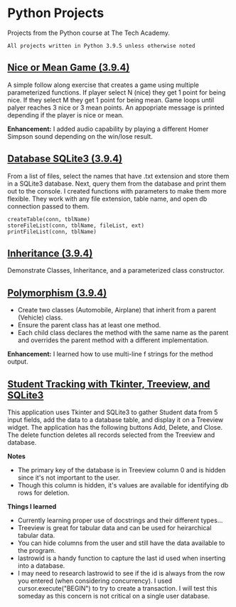 # Python Projects 
Projects from the Python course at The Tech Academy.
```
All projects written in Python 3.9.5 unless otherwise noted
```

## [Nice or Mean Game (3.9.4)](https://github.com/aglorenz/Python-Projects/tree/main/Nice%20or%20Mean%20Game)
A simple follow along exercise that creates a game using multiple parameterized functions.  If player select N (nice) they get 1 point for being nice.  If they select M they get 1 point for being mean.  Game loops until palyer reaches 3 nice or 3 mean points.  An appopriate message is printed depending if the player is nice or mean.

**Enhancement:**  I added audio capability by playing a different Homer Simpson sound depending on the win/lose result.

## [Database SQLite3 (3.9.4)](https://github.com/aglorenz/Python-Projects/tree/main/Database%20SQLite3)
From a list of files, select the names that have .txt extension and store them in a SQLite3 database.  Next, query them from the database and print them out to the console.  I created functions with parameters to make them more flexible.  They work with any file extension, table name, and open db connection passed to them.
```
createTable(conn, tblName)
storeFileList(conn, tblName, fileList, ext)
printFileList(conn, tblName)
```

## [Inheritance (3.9.4)](https://github.com/aglorenz/Python-Projects/tree/main/Inheritance)
Demonstrate Classes, Inheritance, and a parameterized class constructor.

## [Polymorphism (3.9.4)](https://github.com/aglorenz/Python-Projects/tree/main/Polymorphism)
* Create two classes (Automobile, Airplane) that inherit from a parent (Vehicle) class.
* Ensure the parent class has at least one method.
* Each child class declares the method with the same name as the parent and overrides the parent method with a different implementation.

**Enhancement:** I learned how to use multi-line f strings for the method output.

## [Student Tracking with Tkinter, Treeview, and SQLite3 ](https://github.com/aglorenz/Python-Projects/tree/main/StudentTrackingApp)
This application uses Tkinter and SQLite3 to gather Student data from 5 input fields, add the data to a database table, and display it on a Treeview widget. The application has the following buttons Add, Delete, and Close.  The delete function deletes all records selected from the Treeview and database.

**Notes**
* The primary key of the database is in Treeview column 0 and is hidden since it's not important to the user.
* Though this column is hidden, it's values are available for identifying db rows for deletion.

**Things I learned**
* Currently learning proper use of docstrings and their different types...
* Treeview is great for tabular data and can be used for heirarchical tabular data.
* You can hide columns from the user and still have the data available to the program.
* lastrowid is a handy function to capture the last id used when inserting into a database.
* I may need to research lastrowid to see if the id is always from the row you entered (when considering concurrency).  I used cursor.execute("BEGIN") to try to create a transaction.  I will test this someday as this concern is not critical on a single user database.
